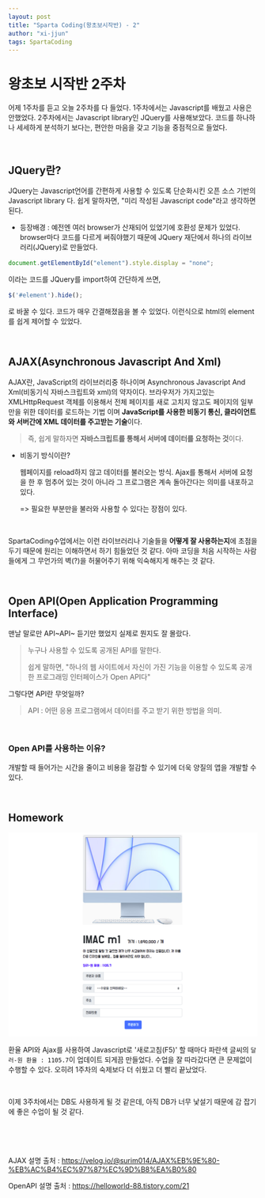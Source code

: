 ```yaml
---
layout: post
title: "Sparta Coding(왕초보시작반) - 2"
author: "xi-jjun"
tags: SpartaCoding
---
```


# 왕초보 시작반 2주차

어제 1주차를 듣고 오늘 2주차를 다 들었다. 1주차에서는 Javascript를 배웠고 사용은 안했었다. 2주차에서는 Javascript library인 JQuery를 사용해보았다. 코드를 하나하나 세세하게 분석하기 보다는, 편안한 마음을 갖고 기능을 중점적으로 들었다.

<br>

## JQuery란?

JQuery는 Javascript언어를 간편하게 사용할 수 있도록 단순화시킨 오픈 소스 기반의 Javascript library 다. 쉽게 말하자면, "미리 작성된 Javascript code"라고 생각하면 된다. 

* 등장배경 : 예전엔 여러 browser가 산재되어 있었기에 호환성 문제가 있었다. browser마다 코드를 다르게 써줘야했기 때문에 JQuery 재단에서 하나의 라이브러리(JQuery)로 만들었다.

```javascript
document.getElementById("element").style.display = "none";
```

이라는 코드를 JQuery를 import하여 간단하게 쓰면,

```javascript
$('#element').hide();
```

로 바꿀 수 있다. 코드가 매우 간결해졌음을 볼 수 있었다. 이런식으로 html의 element를 쉽게 제어할 수 있었다.

<br>

## AJAX(Asynchronous Javascript And Xml)

AJAX란, JavaScript의 라이브러리중 하나이며 Asynchronous Javascript And Xml(비동기식 자바스크립트와 xml)의 약자이다. 브라우저가 가지고있는 XMLHttpRequest 객체를 이용해서 전체 페이지를 새로 고치지 않고도 페이지의 일부만을 위한 데이터를 로드하는 기법 이며 **JavaScript를 사용한 비동기 통신, 클라이언트와 서버간에 XML 데이터를 주고받는 기술**이다.

> 즉, 쉽게 말하자면 **자바스크립트를 통해서 서버에 데이터를 요청하는 것**이다.

* 비동기 방식이란?

  웹페이지를 reload하지 않고 데이터를 불러오는 방식.  Ajax를 통해서 서버에 요청을 한 후 멈추어 있는 것이 아니라 그 프로그램은 계속 돌아간다는 의미를 내포하고 있다. 

  => 필요한 부분만을 불러와 사용할 수 있다는 장점이 있다.

<br>

SpartaCoding수업에서는 이런 라이브러리나 기술들을 **어떻게 잘 사용하는지**에 초점을 두기 때문에 원리는 이해하면서 하기 힘들었던 것 같다. 아마 코딩을 처음 시작하는 사람들에게 그 무언가의 벽(?)을 허물어주기 위해 익숙해지게 해주는 것 같다.

<br>

## Open API(Open Application Programming Interface)

맨날 말로만 API~API~ 듣기만 했었지 실제로 뭔지도 잘 몰랐다. 

>누구나 사용할 수 있도록 공개된 API를 말한다.
>
>쉽게 말하면, "하나의 웹 사이트에서 자신이 가진 기능을 이용할 수 있도록 공개한 프로그래밍 인터페이스가 Open API다"

그렇다면 API란 무엇일까?

> API : 어떤 응용 프로그램에서 데이터를 주고 받기 위한 방법을 의미.

<br>

### Open API를 사용하는 이유?

개발할 때 들어가는 시간을 줄이고 비용을 절감할 수 있기에 더욱 양질의 앱을 개발할 수 있다.

<br>

## Homework

![sparta2_1](https://github.com/xi-jjun/xi-jjun.github.io/blob/master/_posts/spartaCoding/img/sparta2_1.png?raw=True)

환율 API와 Ajax를 사용하여 Javascript로 '새로고침(F5)' 할 때마다 파란색 글씨의 `달러-원 환율 : 1105.7`이 업데이트 되게끔 만들었다. 수업을 잘 따라갔다면 큰 문제없이 수행할 수 있다. 오히려 1주차의 숙제보다 더 쉬웠고 더 빨리 끝났었다. 

<br>

이제 3주차에서는 DB도 사용하게 될 것 같은데, 아직 DB가 너무 낯설기 때문에 감 잡기에 좋은 수업이 될 것 같다.

<br>

<br>

<br>

AJAX 설명 출처 : https://velog.io/@surim014/AJAX%EB%9E%80-%EB%AC%B4%EC%97%87%EC%9D%B8%EA%B0%80

OpenAPI 설명 출처 : https://helloworld-88.tistory.com/21